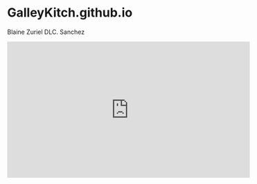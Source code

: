 # GalleyKitch.github.io
Blaine Zuriel DLC. Sanchez
<iframe width="560" height="315" src="https://www.youtube.com/embed/1QNQqMs2GNA?si=kfKOIhq438PN_bPv" title="YouTube video player" frameborder="0" allow="accelerometer; autoplay; clipboard-write; encrypted-media; gyroscope; picture-in-picture; web-share" allowfullscreen></iframe>
